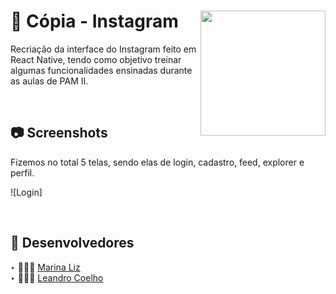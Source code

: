 <div>
 <img align="right" src="https://upload.wikimedia.org/wikipedia/commons/thumb/a/a5/Instagram_icon.png/2048px-Instagram_icon.png" width="200" heigh"200"> 

  <h1> 📸 Cópia - Instagram</h1>
  <p align="left"> Recriação da interface do Instagram feito em React Native, tendo como objetivo treinar algumas funcionalidades ensinadas durante as aulas de PAM II.</p>
<div>

<br>

## 📷 Screenshots

Fizemos no total 5 telas, sendo elas de login, cadastro, feed, explorer e perfil.

![Login]

<br> 

## 📎 Desenvolvedores

‣ 🙅🏻‍♀️ [Marina Liz](https://github.com/m-arina)
<br>
‣ 🙅🏻‍♂️ [Leandro Coelho](https://github.com/lean-dro)

<br> 
